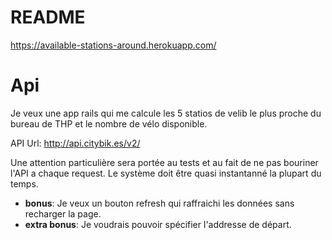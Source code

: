 # README
https://available-stations-around.herokuapp.com/

# Api

Je veux une app rails qui me calcule les 5 statios de velib le plus proche du bureau de THP et le nombre de vélo disponible.

API Url: http://api.citybik.es/v2/

Une attention particulière sera portée au tests et au fait de ne pas bouriner l'API a chaque request.
Le système doit être quasi instantanné la plupart du temps.

- **bonus**: Je veux un bouton refresh qui raffraichi les données sans recharger la page.
- **extra bonus**: Je voudrais pouvoir spécifier l'addresse de départ.
